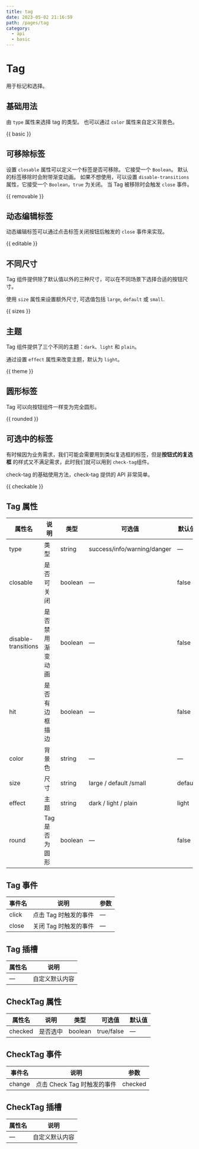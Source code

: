 ```yaml
---
title: tag
date: 2023-05-02 21:16:59
path: /pages/tag
category:
  - api
  - basic
---
```


# Tag

用于标记和选择。

<!-- more -->

## 基础用法

由 `type` 属性来选择 tag 的类型。 也可以通过 `color` 属性来自定义背景色。

{{ basic }}

## 可移除标签

设置 `closable` 属性可以定义一个标签是否可移除。 它接受一个 `Boolean`。 默认的标签移除时会附带渐变动画。
如果不想使用，可以设置 `disable-transitions` 属性，它接受一个 `Boolean`，`true` 为关闭。 当 Tag
被移除时会触发 `close` 事件。

{{ removable }}

## 动态编辑标签

动态编辑标签可以通过点击标签关闭按钮后触发的 `close` 事件来实现。

{{ editable }}

## 不同尺寸

Tag 组件提供除了默认值以外的三种尺寸，可以在不同场景下选择合适的按钮尺寸。

使用 `size` 属性来设置额外尺寸, 可选值包括 `large`, `default` 或 `small`.

{{ sizes }}

## 主题

Tag 组件提供了三个不同的主题：`dark`、`light` 和 `plain`。

通过设置 `effect` 属性来改变主题，默认为 `light`。

{{ theme }}

## 圆形标签

Tag 可以向按钮组件一样变为完全圆形。

{{ rounded }}

## 可选中的标签

有时候因为业务需求，我们可能会需要用到类似复选框的标签，但是**按钮式的复选框**
的样式又不满足需求，此时我们就可以用到 `check-tag`组件。

check-tag 的基础使用方法，check-tag 提供的 API 非常简单。

{{ checkable }}

## Tag 属性

| 属性名                 | 说明        | 类型      | 可选值                         | 默认值     |
|---------------------|-----------|---------|-----------------------------|---------|
| type                | 类型        | string  | success/info/warning/danger | —       |
| closable            | 是否可关闭     | boolean | —                           | false   |
| disable-transitions | 是否禁用渐变动画  | boolean | —                           | false   |
| hit                 | 是否有边框描边   | boolean | —                           | false   |
| color               | 背景色       | string  | —                           | —       |
| size                | 尺寸        | string  | large / default /small      | default |
| effect              | 主题        | string  | dark / light / plain        | light   |
| round               | Tag 是否为圆形 | boolean | —                           | false   |

## Tag 事件

| 事件名   | 说明            | 参数 |
|-------|---------------|----|
| click | 点击 Tag 时触发的事件 | —  |
| close | 关闭 Tag 时触发的事件 | —  |

## Tag 插槽

| 属性名 | 说明      |
|-----|---------|
| —   | 自定义默认内容 |

## CheckTag 属性

| 属性名     | 说明   | 类型      | 可选值        | 默认值 |
|---------|------|---------|------------|-----|
| checked | 是否选中 | boolean | true/false | —   |

## CheckTag 事件

| 事件名    | 说明                  | 参数      |
|--------|---------------------|---------|
| change | 点击 Check Tag 时触发的事件 | checked |

## CheckTag 插槽

| 属性名 | 说明      |
|-----|---------|
| —   | 自定义默认内容 |
